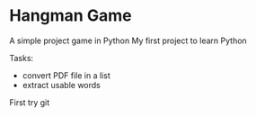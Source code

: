 # Hangman Game
 A simple project game in Python
 My first project to learn Python

 Tasks:
 * convert PDF file in a list
 * extract usable words
 
 First try git
 